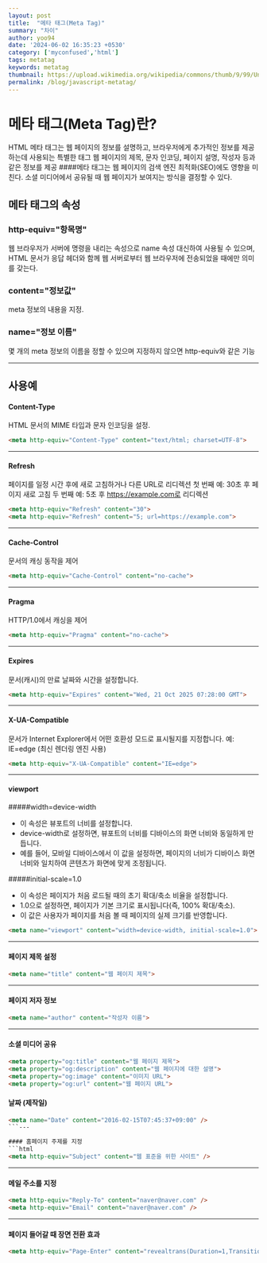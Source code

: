 ```yaml
---
layout: post
title:  "메타 태그(Meta Tag)"
summary: "차이"
author: yoo94
date: '2024-06-02 16:35:23 +0530'
category: ['myconfused','html']
tags: metatag
keywords: metatag
thumbnail: https://upload.wikimedia.org/wikipedia/commons/thumb/9/99/Unofficial_JavaScript_logo_2.svg/1200px-Unofficial_JavaScript_logo_2.svg.png
permalink: /blog/javascript-metatag/
---
```

# 메타 태그(Meta Tag)란?
HTML 메타 태그는 웹 페이지의 정보를 설명하고, 브라우저에게 추가적인 정보를 제공하는데 사용되는 특별한 태그
웹 페이지의 제목, 문자 인코딩, 페이지 설명, 작성자 등과 같은 정보를 제공
####메타 태그는 웹 페이지의 검색 엔진 최적화(SEO)에도 영향을 미친다.
소셜 미디어에서 공유될 때 웹 페이지가 보여지는 방식을 결정할 수 있다.

## 메타 태그의 속성

### http-equiv="항목명"
웹 브라우저가 서버에 명령을 내리는 속성으로 name 속성 대신하여 사용될 수 있으며,
HTML 문서가 응답 헤더와 함께 웹 서버로부터 웹 브라우저에 전송되었을 때에만 의미를 갖는다.

### content="정보값"
meta 정보의 내용을 지정.

### name="정보 이름"
몇 개의 meta 정보의 이름을 정할 수 있으며 지정하지 않으면 http-equiv와 같은 기능

---
## 사용예

#### Content-Type
HTML 문서의 MIME 타입과 문자 인코딩을 설정.
```html
<meta http-equiv="Content-Type" content="text/html; charset=UTF-8">
```

---

#### Refresh
페이지를 일정 시간 후에 새로 고침하거나 다른 URL로 리디렉션
첫 번째 예: 30초 후 페이지 새로 고침
두 번째 예: 5초 후 https://example.com로 리디렉션
```html
<meta http-equiv="Refresh" content="30">
<meta http-equiv="Refresh" content="5; url=https://example.com">
```

---

#### Cache-Control
문서의 캐싱 동작을 제어
```html
<meta http-equiv="Cache-Control" content="no-cache">
```

---

#### Pragma
HTTP/1.0에서 캐싱을 제어
```html
<meta http-equiv="Pragma" content="no-cache">
```

---

#### Expires
문서(캐시)의 만료 날짜와 시간을 설정합니다.
```html
<meta http-equiv="Expires" content="Wed, 21 Oct 2025 07:28:00 GMT">
```

---

#### X-UA-Compatible
문서가 Internet Explorer에서 어떤 호환성 모드로 표시될지를 지정합니다.
예: IE=edge (최신 렌더링 엔진 사용)
```html
<meta http-equiv="X-UA-Compatible" content="IE=edge">
```

---

#### viewport
#####width=device-width
- 이 속성은 뷰포트의 너비를 설정합니다.
- device-width로 설정하면, 뷰포트의 너비를 디바이스의 화면 너비와 동일하게 만듭니다.
- 예를 들어, 모바일 디바이스에서 이 값을 설정하면, 페이지의 너비가 디바이스 화면 너비와 일치하여 콘텐츠가 화면에 맞게 조정됩니다.

#####initial-scale=1.0
- 이 속성은 페이지가 처음 로드될 때의 초기 확대/축소 비율을 설정합니다.
- 1.0으로 설정하면, 페이지가 기본 크기로 표시됩니다(즉, 100% 확대/축소).
- 이 값은 사용자가 페이지를 처음 볼 때 페이지의 실제 크기를 반영합니다.

```html
<meta name="viewport" content="width=device-width, initial-scale=1.0">
```
---
#### 페이지 제목 설정
```html
<meta name="title" content="웹 페이지 제목">
```
---
#### 페이지 저자 정보
```html
<meta name="author" content="작성자 이름">
```
---
#### 소셜 미디어 공유
```html
<meta property="og:title" content="웹 페이지 제목">
<meta property="og:description" content="웹 페이지에 대한 설명">
<meta property="og:image" content="이미지 URL">
<meta property="og:url" content="웹 페이지 URL">
```
#### 날짜 (제작일)
```html
<meta name="Date" content="2016-02-15T07:45:37+09:00" />
```---

#### 홈페이지 주제를 지정
```html
<meta http-equiv="Subject" content="웹 표준을 위한 사이트" />
```
---

#### 메일 주소를 지정
```html
<meta http-equiv="Reply-To" content="naver@naver.com" />
<meta http-equiv="Email" content="naver@naver.com" />
```
---

#### 페이지 들어갈 때 장면 전환 효과
```html
<meta http-equiv="Page-Enter" content="revealtrans(Duration=1,Transition=12)" />
```
